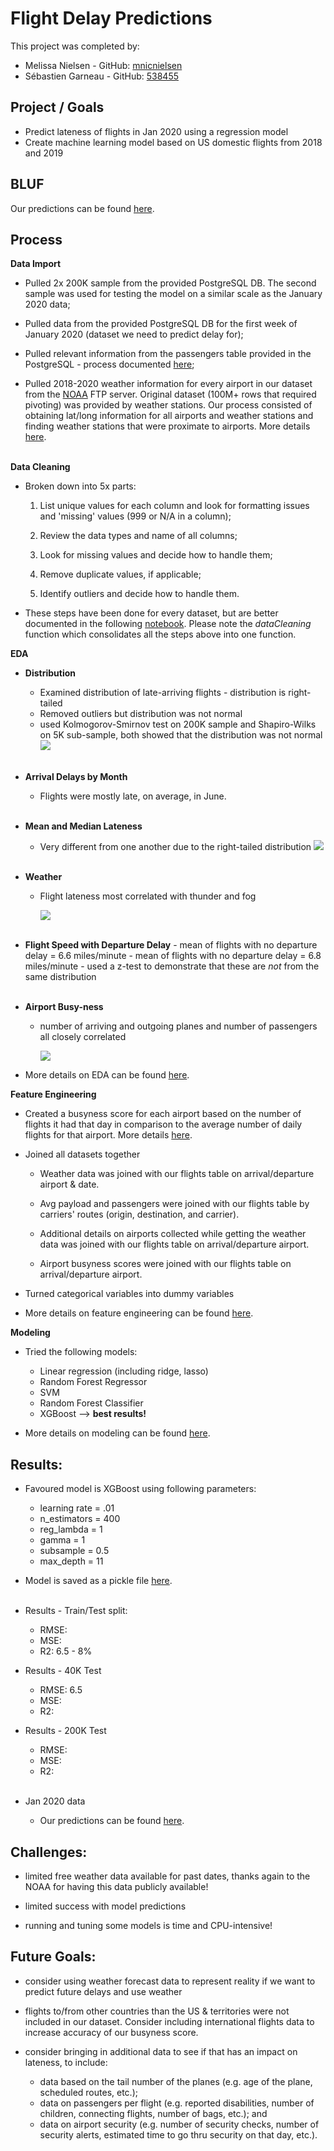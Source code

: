 # Flight Delay Predictions

This project was completed by:
- Melissa Nielsen - GitHub: [mnicnielsen](https://github.com/mnicnielsen)
- Sébastien Garneau - GitHub: [538455](https://github.com/538455)

## Project / Goals
- Predict lateness of flights in Jan 2020 using a regression model 
- Create machine learning model based on US domestic flights from 2018 and 2019

## BLUF

Our predictions can be found [here](output/XGBoostReg_tuned.csv).

## Process
**Data Import**
- Pulled 2x 200K sample from the provided PostgreSQL DB. The second sample was used for testing the model on a similar scale as the January 2020 data;
  
- Pulled data from the provided PostgreSQL DB for the first week of January 2020 (dataset we need to predict delay for);
- Pulled relevant information from the passengers table provided in the PostgreSQL - process documented [here](src/ipynb/Step_1-Preparation-Passengers.ipynb);
- Pulled 2018-2020 weather information for every airport in our dataset from the [NOAA](https://www.ncdc.noaa.gov/cdo-web/) FTP server. Original dataset (100M+ rows that required pivoting) was provided by weather stations. Our process consisted of obtaining lat/long information for all airports and weather stations and finding weather stations that were proximate to airports. More details [here](src/ipynb/Step_1-Preparation-Weather.ipynb).
<br/><br/>

 **Data Cleaning**
 - Broken down into 5x parts:
    1. List unique values for each column and look for formatting issues and 'missing' values (999 or N/A in a column);
   
    2. Review the data types and name of all columns;
    3. Look for missing values and decide how to handle them;
    4. Remove duplicate values, if applicable;
    5. Identify outliers and decide how to handle them. 
     
- These steps have been done for every dataset, but are better documented in the following [notebook](src/ipynb/Step_1-Preparation-Flights_Sample&Test.ipynb). Please note the *dataCleaning* function which consolidates all the steps above into one function.
  
**EDA**
- **Distribution** 
    - Examined distribution of late-arriving flights - distribution is right-tailed
    - Removed outliers but distribution was not normal
    - used Kolmogorov-Smirnov test on 200K sample and Shapiro-Wilks on 5K sub-sample, both showed that the distribution was not normal
    ![](/figures/figure1.png)
<br/><br/>

- **Arrival Delays by Month**
    - Flights were mostly late, on average, in June. 
<br/><br/>

- **Mean and Median Lateness**
    - Very different from one another  due to the right-tailed distribution
    ![](/figures/figure2.png)
<br/><br/>

- **Weather**
  - Flight lateness most correlated with thunder and fog
  
    ![](/figures/figure3.png)
<br/><br/>

- **Flight Speed with Departure Delay**
        -  mean of flights with no departure delay = 6.6 miles/minute
        - mean of flights with no departure delay = 6.8 miles/minute
        - used a z-test to demonstrate that these are *not* from the same distribution
<br/><br/>

- **Airport Busy-ness**
  - number of arriving and outgoing planes and number of passengers all closely correlated
        
    ![](/figures/figure4.png)

- More details on EDA can be found [here](src/ipynb/Step_1-Exploratory_analysis.ipynb).

**Feature Engineering** 
- Created a busyness score for each airport based on the number of flights it had that day in comparison to the average number of daily flights for that airport. More details [here](src/ipynb/Step_1-Preparation-BusynessScore.ipynb).
- Joined all datasets together
  
  - Weather data was joined with our flights table on arrival/departure airport & date.
  
  - Avg payload and passengers were joined with our flights table by carriers' routes (origin, destination, and carrier).
  - Additional details on airports collected while getting the weather data was joined with our flights table on arrival/departure airport.
  - Airport busyness scores were joined with our flights table on arrival/departure airport.

- Turned categorical variables into dummy variables
- More details on feature engineering can be found [here](src/ipynb/Step_3-Modeling.ipynb).
  
  

**Modeling**
- Tried the following models:
    - Linear regression (including ridge, lasso)
    - Random Forest Regressor
    - SVM
    - Random Forest Classifier
    - XGBoost --> **best results!**

- More details on modeling can be found [here](src/ipynb/Step_3-Modeling.ipynb).



## Results:
- Favoured model is XGBoost using following parameters: 
    - learning rate = .01 
    - n_estimators = 400
    - reg_lambda = 1
    - gamma = 1 
    - subsample = 0.5
    - max_depth = 11
- Model is saved as a pickle file [here](src/pickles/XGBoost+model.pkl).
<br/><br/>

- Results - Train/Test split: 
  - RMSE: 
  - MSE: 
  - R2: 6.5 - 8%

- Results - 40K Test
  - RMSE: 6.5
  - MSE:
  - R2:

- Results - 200K Test
  - RMSE:
  - MSE:
  - R2:
<br/><br/>

- Jan 2020 data
  - Our predictions can be found [here](output/XGBoostReg_tuned.csv).



## Challenges:
- limited free weather data available for past dates, thanks again to the NOAA for having this data publicly available!
  
- limited success with model predictions
- running and tuning some models is time and CPU-intensive!


## Future Goals: 
- consider using weather forecast data to represent reality if we want to predict future delays and use weather 

- flights to/from other countries than the US & territories were not included in our dataset. Consider including international flights data to increase accuracy of our busyness score. 
- consider bringing in additional data to see if that has an impact on lateness, to include:
  - data based on the tail number of the planes (e.g. age of the plane, scheduled routes, etc.);
  - data on passengers per flight (e.g. reported disabilities, number of children, connecting flights, number of bags, etc.); and
  - data on airport security (e.g. number of security checks, number of security alerts, estimated time to go thru security on that day, etc.).
  


